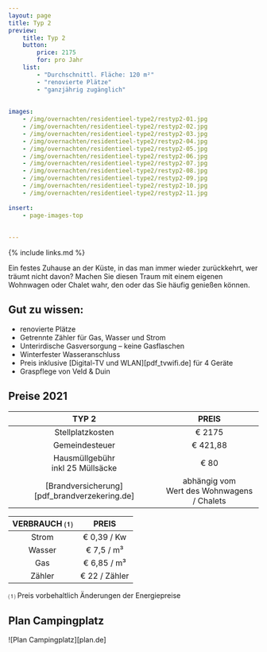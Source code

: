 ```yaml
---
layout: page
title: Typ 2
preview: 
    title: Typ 2
    button:
        price: 2175
        for: pro Jahr
    list:
        - "Durchschnittl. Fläche: 120 m²"
        - "renovierte Plätze"
        - "ganzjährig zugänglich"
       
        
images:
    - /img/overnachten/residentieel-type2/restyp2-01.jpg
    - /img/overnachten/residentieel-type2/restyp2-02.jpg
    - /img/overnachten/residentieel-type2/restyp2-03.jpg
    - /img/overnachten/residentieel-type2/restyp2-04.jpg
    - /img/overnachten/residentieel-type2/restyp2-05.jpg
    - /img/overnachten/residentieel-type2/restyp2-06.jpg
    - /img/overnachten/residentieel-type2/restyp2-07.jpg
    - /img/overnachten/residentieel-type2/restyp2-08.jpg
    - /img/overnachten/residentieel-type2/restyp2-09.jpg
    - /img/overnachten/residentieel-type2/restyp2-10.jpg
    - /img/overnachten/residentieel-type2/restyp2-11.jpg
    
insert:
    - page-images-top
    
    
---
```


{% include links.md %}

Ein festes Zuhause an der Küste, in das man immer wieder zurückkehrt, wer träumt nicht davon? Machen Sie diesen Traum mit einem eigenen Wohnwagen oder Chalet wahr, den oder das Sie häufig genießen können.


## Gut zu wissen:

- renovierte Plätze
- Getrennte Zähler für Gas, Wasser und Strom
- Unterirdische Gasversorgung – keine Gasflaschen
- Winterfester Wasseranschluss
- Preis inklusive [Digital-TV und WLAN][pdf_tvwifi.de] für 4 Geräte
- Graspflege von Veld & Duin


## Preise 2021

TYP 2                                         |PREIS                               |
:---------------------------------------------:|:----------------------------------:|
Stellplatzkosten                         | € 2175         
Gemeindesteuer                                   | € 421,88
Hausmüllgebühr<br>inkl 25 Müllsäcke<br>         | € 80    
 [Brandversicherung][pdf_brandverzekering.de]   | abhängig vom <br>Wert des Wohnwagens / Chalets

VERBRAUCH ⑴           |PREIS          |
:--------------------:|:-------------:|
Strom                 | € 0,39 / Kw        
Wasser                | € 7,5 / m³
Gas                   | € 6,85 / m³
Zähler                | € 22 / Zähler

⑴ Preis vorbehaltlich Änderungen der Energiepreise

## Plan Campingplatz

![Plan Campingplatz][plan.de]
